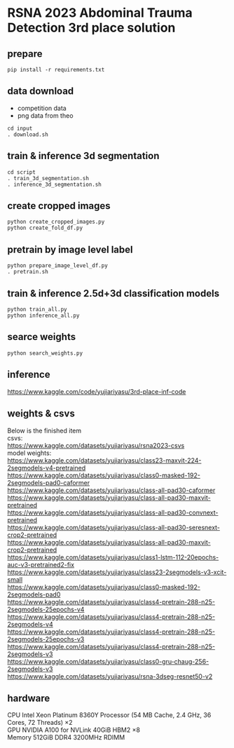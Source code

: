 # RSNA 2023 Abdominal Trauma Detection 3rd place solution 

## prepare
```
pip install -r requirements.txt
```

## data download
- competition data
- png data from theo

```
cd input
. download.sh
```

## train & inference 3d segmentation
```
cd script
. train_3d_segmentation.sh
. inference_3d_segmentation.sh
```

## create cropped images
```
python create_cropped_images.py
python create_fold_df.py
```

## pretrain by image level label
```
python prepare_image_level_df.py
. pretrain.sh
```

## train & inference 2.5d+3d classification models
```
python train_all.py
python inference_all.py
```

## searce weights
```
python search_weights.py
```

## inference
https://www.kaggle.com/code/yujiariyasu/3rd-place-inf-code

## weights & csvs
Below is the finished item  
csvs:  
https://www.kaggle.com/datasets/yujiariyasu/rsna2023-csvs  
model weights:  
https://www.kaggle.com/datasets/yujiariyasu/class23-maxvit-224-2segmodels-v4-pretrained  
https://www.kaggle.com/datasets/yujiariyasu/class0-masked-192-2segmodels-pad0-caformer  
https://www.kaggle.com/datasets/yujiariyasu/class-all-pad30-caformer  
https://www.kaggle.com/datasets/yujiariyasu/class-all-pad30-maxvit-pretrained  
https://www.kaggle.com/datasets/yujiariyasu/class-all-pad30-convnext-pretrained  
https://www.kaggle.com/datasets/yujiariyasu/class-all-pad30-seresnext-crop2-pretrained  
https://www.kaggle.com/datasets/yujiariyasu/class-all-pad30-maxvit-crop2-pretrained  
https://www.kaggle.com/datasets/yujiariyasu/class1-lstm-112-20epochs-auc-v3-pretrained2-fix  
https://www.kaggle.com/datasets/yujiariyasu/class23-2segmodels-v3-xcit-small  
https://www.kaggle.com/datasets/yujiariyasu/class0-masked-192-2segmodels-pad0  
https://www.kaggle.com/datasets/yujiariyasu/class4-pretrain-288-n25-2segmodels-25epochs-v4  
https://www.kaggle.com/datasets/yujiariyasu/class4-pretrain-288-n25-2segmodels-v4  
https://www.kaggle.com/datasets/yujiariyasu/class4-pretrain-288-n25-2segmodels-25epochs-v3  
https://www.kaggle.com/datasets/yujiariyasu/class4-pretrain-288-n25-2segmodels-v3  
https://www.kaggle.com/datasets/yujiariyasu/class0-gru-chaug-256-2segmodels-v3  
https://www.kaggle.com/datasets/yujiariyasu/rsna-3dseg-resnet50-v2  

## hardware
CPU Intel Xeon Platinum 8360Y Processor (54 MB Cache, 2.4 GHz, 36 Cores, 72 Threads) ×2  
GPU NVIDIA A100 for NVLink 40GiB HBM2 ×8  
Memory 512GiB DDR4 3200MHz RDIMM  
